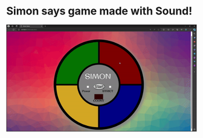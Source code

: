 # Simon says game made with Sound!
![Simon Says Game Tutorial](https://github.com/T4c0/Simon-Game/blob/main/media/ezgif.com-video-to-gif-converter%20(1).gif)


